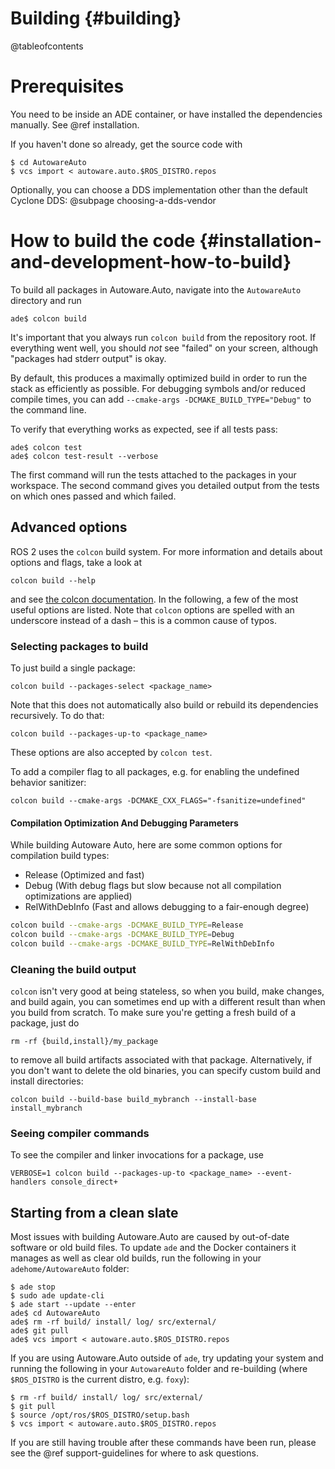Building {#building}
========

@tableofcontents

# Prerequisites
You need to be inside an ADE container, or have installed the dependencies manually. See @ref installation.

If you haven't done so already, get the source code with

```{bash}
$ cd AutowareAuto
$ vcs import < autoware.auto.$ROS_DISTRO.repos
```

Optionally, you can choose a DDS implementation other than the default Cyclone DDS: @subpage choosing-a-dds-vendor


# How to build the code {#installation-and-development-how-to-build}
To build all packages in Autoware.Auto, navigate into the `AutowareAuto` directory and run

```{bash}
ade$ colcon build
```

It's important that you always run `colcon build` from the repository root. If everything went well, you should _not_ see "failed" on your screen, although "packages had stderr output" is okay.

By default, this produces a maximally optimized build in order to run the stack as efficiently as possible. For debugging symbols and/or reduced compile times, you can add `--cmake-args -DCMAKE_BUILD_TYPE="Debug"` to the command line.

To verify that everything works as expected, see if all tests pass:

```{bash}
ade$ colcon test
ade$ colcon test-result --verbose
```
The first command will run the tests attached to the packages in your workspace.
The second command gives you detailed output from the tests on which ones passed and which failed.

## Advanced options
ROS 2 uses the `colcon` build system. For more information and details about options and flags, take a look at
```{bash}
colcon build --help
```
and see [the colcon documentation](https://colcon.readthedocs.io/en/released/user/quick-start.html). In the following, a few of the most useful options are listed.
Note that `colcon` options are spelled with an underscore instead of a dash – this is a common cause of typos.


### Selecting packages to build
To just build a single package:

```{bash}
colcon build --packages-select <package_name>
```

Note that this does not automatically also build or rebuild its dependencies recursively. To do that:

```{bash}
colcon build --packages-up-to <package_name>
```

These options are also accepted by `colcon test`.

To add a compiler flag to all packages, e.g. for enabling the undefined behavior sanitizer:
```{bash}
colcon build --cmake-args -DCMAKE_CXX_FLAGS="-fsanitize=undefined"
```

#### Compilation Optimization And Debugging Parameters

While building Autoware Auto, here are some common options for compilation build types:
- Release (Optimized and fast)
- Debug (With debug flags but slow because not all compilation optimizations are applied)
- RelWithDebInfo (Fast and allows debugging to a fair-enough degree)

```bash
colcon build --cmake-args -DCMAKE_BUILD_TYPE=Release
colcon build --cmake-args -DCMAKE_BUILD_TYPE=Debug
colcon build --cmake-args -DCMAKE_BUILD_TYPE=RelWithDebInfo
```


### Cleaning the build output
`colcon` isn't very good at being stateless, so when you build, make changes, and build again, you can sometimes end up with a different result than when you build from scratch. To make sure you're getting a fresh build of a package, just do

```{bash}
rm -rf {build,install}/my_package
```

to remove all build artifacts associated with that package. Alternatively, if you don't want to delete the old binaries, you can specify custom build and install directories:

```{bash}
colcon build --build-base build_mybranch --install-base install_mybranch
```

### Seeing compiler commands
To see the compiler and linker invocations for a package, use
```{bash}
VERBOSE=1 colcon build --packages-up-to <package_name> --event-handlers console_direct+
```


## Starting from a clean slate

Most issues with building Autoware.Auto are caused by out-of-date software or old build files.
To update `ade` and the Docker containers it manages as well as clear old builds, run the following in your `adehome/AutowareAuto` folder:

```{bash}
$ ade stop
$ sudo ade update-cli
$ ade start --update --enter
ade$ cd AutowareAuto
ade$ rm -rf build/ install/ log/ src/external/
ade$ git pull
ade$ vcs import < autoware.auto.$ROS_DISTRO.repos
```

If you are using Autoware.Auto outside of `ade`, try updating your system and running the following in your `AutowareAuto` folder and re-building (where `$ROS_DISTRO` is the current distro, e.g. `foxy`):

```{bash}
$ rm -rf build/ install/ log/ src/external/
$ git pull
$ source /opt/ros/$ROS_DISTRO/setup.bash
$ vcs import < autoware.auto.$ROS_DISTRO.repos
```

If you are still having trouble after these commands have been run, please see the @ref support-guidelines for where to ask questions.

